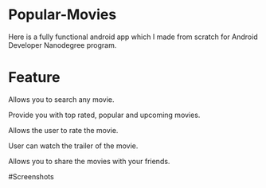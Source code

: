 # Popular-Movies
Here is a fully functional android app which I made from scratch for Android Developer Nanodegree program. 


# Feature
 Allows you to search any movie.
 
 Provide you with top rated, popular and upcoming movies.
 
 Allows the user to rate the movie.
 
 User can watch the trailer of the movie.
 
 Allows you to share the movies with your friends.
 
 
 #Screenshots

 
 
